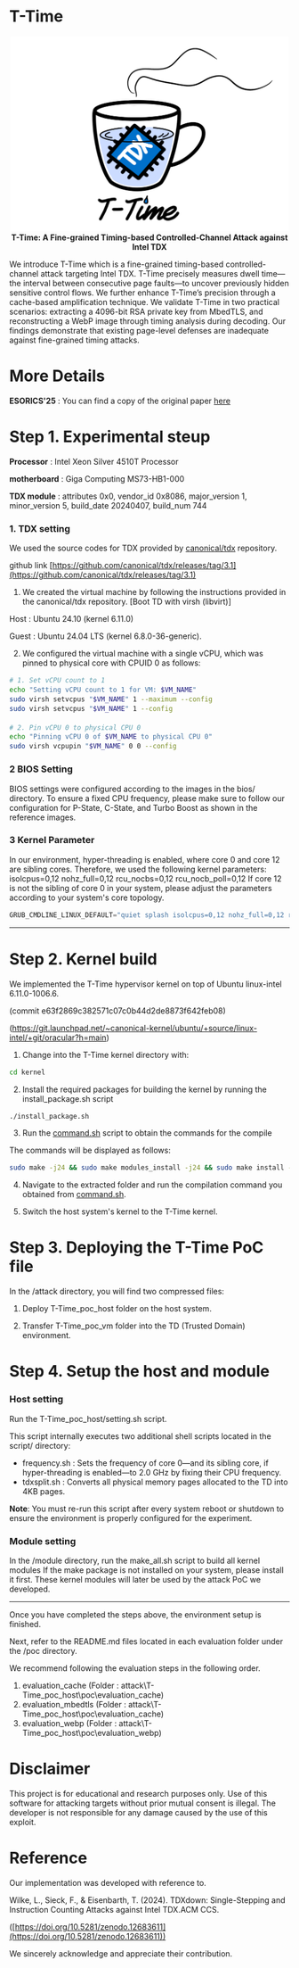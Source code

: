 # T-Time
<p align="center">
  <img src="./T-Time_logo.png" alt="T-Time logo" width="500"><br/>
  <strong>T-Time: A Fine-grained Timing-based Controlled-Channel Attack against Intel TDX</strong><br/>
</p>
We introduce T-Time which is a fine-grained timing-based controlled-channel attack targeting Intel TDX. 
T-Time precisely measures dwell time—the interval between consecutive page faults—to uncover previously hidden sensitive control flows. 
We further enhance T-Time’s precision through a cache-based amplification technique.
We validate T-Time in two practical scenarios: extracting a 4096-bit RSA private key from MbedTLS, and reconstructing a WebP image through timing analysis during decoding. 
Our findings demonstrate that existing page-level defenses are inadequate against fine-grained timing attacks.


# More Details
**ESORICS'25** : You can find a copy of the original paper [here](./ESORICS25_T-Time.pdf)

# Step 1. Experimental steup

**Processor** : Intel Xeon Silver 4510T Processor

**motherboard** : Giga Computing MS73-HB1-000

**TDX module** : attributes 0x0, vendor_id 0x8086, major_version 1, minor_version 5, build_date 20240407, build_num 744

### 1. TDX setting

We used the source codes for TDX provided by [canonical/tdx](https://github.com/canonical/tdx/releases/tag/3.1) repository.

github link  [https://github.com/canonical/tdx/releases/tag/3.1](https://github.com/canonical/tdx/releases/tag/3.1)

1. We created the virtual machine by following the instructions provided in the canonical/tdx repository. [Boot TD with virsh (libvirt)]

Host : Ubuntu 24.10 (kernel 6.11.0)

Guest : Ubuntu 24.04 LTS (kernel 6.8.0-36-generic).

2. We configured the virtual machine with a single vCPU, which was pinned to physical core with CPUID 0 as follows:

```bash
# 1. Set vCPU count to 1
echo "Setting vCPU count to 1 for VM: $VM_NAME"
sudo virsh setvcpus "$VM_NAME" 1 --maximum --config
sudo virsh setvcpus "$VM_NAME" 1 --config

# 2. Pin vCPU 0 to physical CPU 0
echo "Pinning vCPU 0 of $VM_NAME to physical CPU 0"
sudo virsh vcpupin "$VM_NAME" 0 0 --config
```

### 2 BIOS Setting

BIOS settings were configured according to the images in the bios/ directory. To ensure a fixed CPU frequency, please make sure to follow our configuration for P-State, C-State, and Turbo Boost as shown in the reference images.

### 3 Kernel Parameter

In our environment, hyper-threading is enabled, where core 0 and core 12 are sibling cores. Therefore, we used the following kernel parameters: isolcpus=0,12 nohz_full=0,12 rcu_nocbs=0,12 rcu_nocb_poll=0,12 If core 12 is not the sibling of core 0 in your system, please adjust the parameters according to your system's core topology.

```c
GRUB_CMDLINE_LINUX_DEFAULT="quiet splash isolcpus=0,12 nohz_full=0,12 rcu_nocbs=0,12 rcu_nocb_poll=0,12 processor.max_cstate=0 dis_ucode_dlr msr.allow_writes=on nmi_watchdog=0 iomem=relaxed no_timer_check log_buf_len=64MB transparent_hugepage=never"
```

---

# Step 2. Kernel build

We implemented the T-Time hypervisor kernel on top of Ubuntu linux-intel 6.11.0-1006.6.

(commit e63f2869c382571c07c0b44d2de8873f642feb08)

(https://git.launchpad.net/~canonical-kernel/ubuntu/+source/linux-intel/+git/oracular?h=main)

1. Change into the T-Time kernel directory with:

```bash
cd kernel
```

2. Install the required packages for building the kernel by running the install_package.sh script

```bash
./install_package.sh
```

3. Run the [command.sh](http://command.sh/) script to obtain the commands for the compile 

The commands will be displayed as follows:

```bash
sudo make -j24 && sudo make modules_install -j24 && sudo make install -j24 && grep -A100 submenu /boot/grub/grub.cfg | grep menuentry
```

4. Navigate to the extracted folder and run the compilation command you obtained from [command.sh](http://command.sh/).

5. Switch the host system's kernel to the T-Time kernel.

# Step 3. Deploying the T-Time PoC file

In the /attack directory, you will find two compressed files:

1. Deploy T-Time_poc_host folder on the host system.
   
2. Transfer T-Time_poc_vm folder into the TD (Trusted Domain) environment.

# Step 4. Setup the host and module

### Host setting

Run the T-Time_poc_host/setting.sh script. 

This script internally executes two additional shell scripts located in the script/ directory: 

- frequency.sh : Sets the frequency of core 0—and its sibling core, if hyper-threading is enabled—to 2.0 GHz by fixing their CPU frequency.
- tdxsplit.sh : Converts all physical memory pages allocated to the TD into 4KB pages.

**Note**: You must re-run this script after every system reboot or shutdown to ensure the environment is properly configured for the experiment.

### Module setting

In the /module directory, run the make_all.sh script to build all kernel modules If the make package is not installed on your system, please install it first. These kernel modules will later be used by the attack PoC we developed. 

---

Once you have completed the steps above, the environment setup is finished.

Next, refer to the README.md files located in each evaluation folder under the /poc directory.

We recommend following the evaluation steps in the following order.
1. evaluation_cache (Folder : attack\T-Time_poc_host\poc\evaluation_cache)
2. evaluation_mbedtls (Folder : attack\T-Time_poc_host\poc\evaluation_cache)
3. evaluation_webp (Folder : attack\T-Time_poc_host\poc\evaluation_webp)

# Disclaimer

This project is for educational and research purposes only. Use of this software for attacking targets without prior mutual consent is illegal. The developer is not responsible for any damage caused by the use of this exploit.

# Reference

Our implementation was developed with reference to.

Wilke, L., Sieck, F., & Eisenbarth, T. (2024). TDXdown: Single-Stepping and Instruction Counting Attacks against Intel TDX.ACM CCS. 

([https://doi.org/10.5281/zenodo.12683611](https://doi.org/10.5281/zenodo.12683611))

We sincerely acknowledge and appreciate their contribution.
